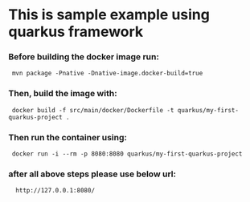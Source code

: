 # This is sample example using quarkus framework

### Before building the docker image run:
```
 mvn package -Pnative -Dnative-image.docker-build=true
```
### Then, build the image with:
```
 docker build -f src/main/docker/Dockerfile -t quarkus/my-first-quarkus-project .
```
### Then run the container using:
```
 docker run -i --rm -p 8080:8080 quarkus/my-first-quarkus-project
```
### after all above steps please use below url:
```
  http://127.0.0.1:8080/
```
